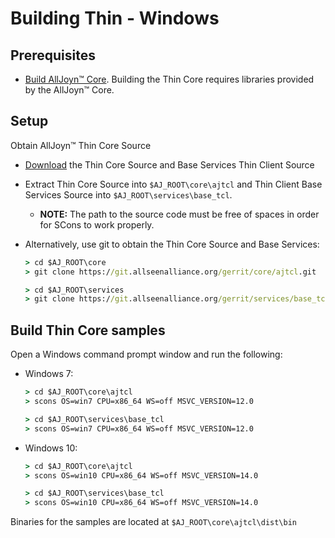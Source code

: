 # Building Thin - Windows

## Prerequisites
* [Build AllJoyn&trade; Core][build-windows]. Building the Thin Core requires libraries provided by the AllJoyn&trade; Core.

## Setup
Obtain AllJoyn&trade; Thin Core Source
* [Download][download] the Thin Core Source and Base Services Thin Client Source
* Extract Thin Core Source into `$AJ_ROOT\core\ajtcl` and Thin Client Base Services Source into `$AJ_ROOT\services\base_tcl`.
    * **NOTE:** The path to the source code must be free of spaces in order for SCons to work properly.
* Alternatively, use git to obtain the Thin Core Source and Base Services:

    ```bat
    > cd $AJ_ROOT\core
    > git clone https://git.allseenalliance.org/gerrit/core/ajtcl.git

    > cd $AJ_ROOT\services
    > git clone https://git.allseenalliance.org/gerrit/services/base_tcl.git
    ```

## Build Thin Core samples
Open a Windows command prompt window and run the following:

* Windows 7:

    ```bat
    > cd $AJ_ROOT\core\ajtcl
    > scons OS=win7 CPU=x86_64 WS=off MSVC_VERSION=12.0

    > cd $AJ_ROOT\services\base_tcl
    > scons OS=win7 CPU=x86_64 WS=off MSVC_VERSION=12.0
    ```

* Windows 10:

    ```bat
    > cd $AJ_ROOT\core\ajtcl
    > scons OS=win10 CPU=x86_64 WS=off MSVC_VERSION=14.0

    > cd $AJ_ROOT\services\base_tcl
    > scons OS=win10 CPU=x86_64 WS=off MSVC_VERSION=14.0
    ```

Binaries for the samples are located at `$AJ_ROOT\core\ajtcl\dist\bin`

[download]: https://allseenalliance.org/framework/download
[build-app-thin-library]:  /develop/tutorial/thin-app
[build-windows]: /develop/building/windows/build-source
